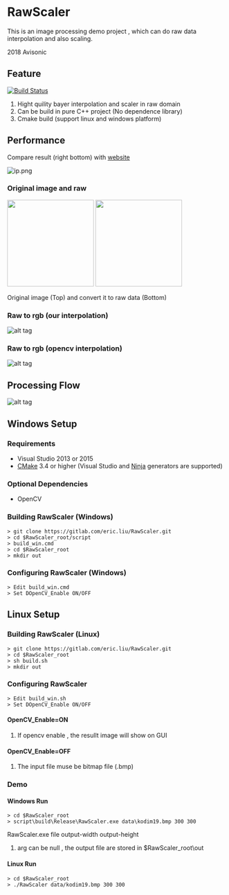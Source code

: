 # RawScaler 

This is an image processing demo project , which can do raw data interpolation and also scaling.

2018 Avisonic

## Feature 

[![Build Status](https://travis-ci.org/eric612/BayerToRGB.svg?branch=master)](https://travis-ci.org/eric612/BayerToRGB)

1. Hight quility bayer interpolation and scaler in raw domain
2. Can be build in pure C++ project (No dependence library)
3. Cmake build (support linux and windows platform)

## Performance

Compare result (right bottom) with [website](https://thedailynathan.com/demosaic/comparison.php?image=raw.png)

![ip.png](ip.png)

### Original image and raw

<img width="200" src=/data/kodim19.png>
<img width="200" src=rgb2raw.png> <br>

Original image (Top) and convert it to raw data (Bottom)


### Raw to rgb (our interpolation)

![alt tag](result.png)

### Raw to rgb (opencv interpolation)

![alt tag](opencv.png)

## Processing Flow 

![alt tag](flow.png)

## Windows Setup

### Requirements

 - Visual Studio 2013 or 2015
 - [CMake](https://cmake.org/) 3.4 or higher (Visual Studio and [Ninja](https://ninja-build.org/) generators are supported)

### Optional Dependencies
 - OpenCV

### Building RawScaler (Windows)

```
> git clone https://gitlab.com/eric.liu/RawScaler.git
> cd $RawScaler_root/script
> build_win.cmd
> cd $RawScaler_root
> mkdir out
```

### Configuring RawScaler (Windows)

```
> Edit build_win.cmd
> Set DOpenCV_Enable ON/OFF 
```

## Linux Setup

### Building RawScaler (Linux)

```
> git clone https://gitlab.com/eric.liu/RawScaler.git
> cd $RawScaler_root
> sh build.sh
> mkdir out
```

### Configuring RawScaler

```
> Edit build_win.sh
> Set DOpenCV_Enable ON/OFF 
```

#### OpenCV_Enable=ON

1. If opencv enable , the resullt image will show on GUI 

#### OpenCV_Enable=OFF

1. The input file muse be bitmap file (.bmp)

### Demo 

#### Windows Run 

```
> cd $RawScaler_root
> script\build\Release\RawScaler.exe data\kodim19.bmp 300 300
```

RawScaler.exe file output-width output-height

1. arg can be null , the output file are stored in $RawScaler_root\out <br>

#### Linux Run

```
> cd $RawScaler_root
> ./RawScaler data/kodim19.bmp 300 300
```
